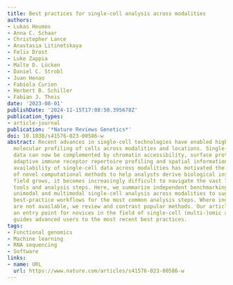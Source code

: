 ```yaml
---
title: Best practices for single-cell analysis across modalities
authors:
- Lukas Heumos
- Anna C. Schaar
- Christopher Lance
- Anastasia Litinetskaya
- Felix Drost
- Luke Zappia
- Malte D. Lücken
- Daniel C. Strobl
- Juan Henao
- Fabiola Curion
- Herbert B. Schiller
- Fabian J. Theis
date: '2023-08-01'
publishDate: '2024-11-15T17:08:50.395678Z'
publication_types:
- article-journal
publication: '*Nature Reviews Genetics*'
doi: 10.1038/s41576-023-00586-w
abstract: Recent advances in single-cell technologies have enabled high-throughput
  molecular profiling of cells across modalities and locations. Single-cell transcriptomics
  data can now be complemented by chromatin accessibility, surface protein expression,
  adaptive immune receptor repertoire profiling and spatial information. The increasing
  availability of single-cell data across modalities has motivated the development
  of novel computational methods to help analysts derive biological insights. As the
  field grows, it becomes increasingly difficult to navigate the vast landscape of
  tools and analysis steps. Here, we summarize independent benchmarking studies of
  unimodal and multimodal single-cell analysis across modalities to suggest comprehensive
  best-practice workflows for the most common analysis steps. Where independent benchmarks
  are not available, we review and contrast popular methods. Our article serves as
  an entry point for novices in the field of single-cell (multi-)omic analysis and
  guides advanced users to the most recent best practices.
tags:
- Functional genomics
- Machine learning
- RNA sequencing
- Software
links:
- name: URL
  url: https://www.nature.com/articles/s41576-023-00586-w
---
```

